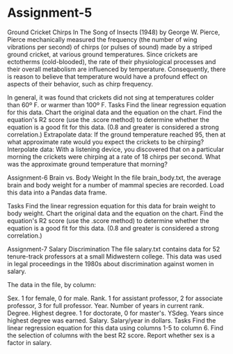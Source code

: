 # Assignment-5
Ground Cricket Chirps
In The Song of Insects (1948) by George W. Pierce, Pierce mechanically measured the frequency (the number of wing vibrations per second) of chirps (or pulses of sound) made by a striped ground cricket, at various ground temperatures. Since crickets are ectotherms (cold-blooded), the rate of their physiological processes and their overall metabolism are influenced by temperature. Consequently, there is reason to believe that temperature would have a profound effect on aspects of their behavior, such as chirp frequency.

In general, it was found that crickets did not sing at temperatures colder than 60º F. or warmer than 100º F.
Tasks
Find the linear regression equation for this data.
Chart the original data and the equation on the chart.
Find the equation's  R2  score (use the .score method) to determine whether the equation is a good fit for this data. (0.8 and greater is considered a strong correlation.)
Extrapolate data: If the ground temperature reached 95, then at what approximate rate would you expect the crickets to be chirping?
Interpolate data: With a listening device, you discovered that on a particular morning the crickets were chirping at a rate of 18 chirps per second. What was the approximate ground temperature that morning?


Assignment-6
Brain vs. Body Weight
In the file brain_body.txt, the average brain and body weight for a number of mammal species are recorded. Load this data into a Pandas data frame.

Tasks
Find the linear regression equation for this data for brain weight to body weight.
Chart the original data and the equation on the chart.
Find the equation's  R2  score (use the .score method) to determine whether the equation is a good fit for this data. (0.8 and greater is considered a strong correlation.)

Assignment-7
Salary Discrimination
The file salary.txt contains data for 52 tenure-track professors at a small Midwestern college. This data was used in legal proceedings in the 1980s about discrimination against women in salary.

The data in the file, by column:

Sex. 1 for female, 0 for male.
Rank. 1 for assistant professor, 2 for associate professor, 3 for full professor.
Year. Number of years in current rank.
Degree. Highest degree. 1 for doctorate, 0 for master's.
YSdeg. Years since highest degree was earned.
Salary. Salary/year in dollars.
Tasks
Find the linear regression equation for this data using columns 1-5 to column 6.
Find the selection of columns with the best  R2  score.
Report whether sex is a factor in salary.
